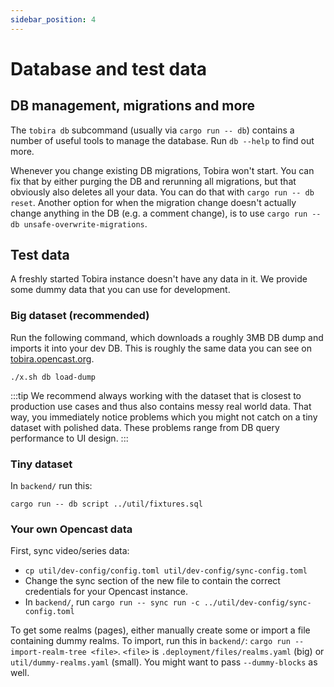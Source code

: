 ```yaml
---
sidebar_position: 4
---
```


# Database and test data

## DB management, migrations and more

The `tobira db` subcommand (usually via `cargo run -- db`) contains a number of useful tools to manage the database.
Run `db --help` to find out more.

Whenever you change existing DB migrations, Tobira won't start.
You can fix that by either purging the DB and rerunning all migrations, but that obviously also deletes all your data.
You can do that with `cargo run -- db reset`.
Another option for when the migration change doesn't actually change anything in the DB (e.g. a comment change), is to use `cargo run -- db unsafe-overwrite-migrations`.


## Test data

A freshly started Tobira instance doesn't have any data in it.
We provide some dummy data that you can use for development.


### Big dataset (recommended)

Run the following command, which downloads a roughly 3MB DB dump and imports it into your dev DB.
This is roughly the same data you can see on [tobira.opencast.org](tobira.opencast.org).

```shell
./x.sh db load-dump
```
:::tip
We recommend always working with the dataset that is closest to production use cases and thus also contains messy real world data.
That way, you immediately notice problems which you might not catch on a tiny dataset with polished data.
These problems range from DB query performance to UI design.
:::

### Tiny dataset

In `backend/` run this:

```shell
cargo run -- db script ../util/fixtures.sql
```

### Your own Opencast data

First, sync video/series data:
- `cp util/dev-config/config.toml util/dev-config/sync-config.toml`
- Change the sync section of the new file to contain the correct credentials for your Opencast instance.
- In `backend/`, run `cargo run -- sync run -c ../util/dev-config/sync-config.toml`


To get some realms (pages), either manually create some or import a file containing dummy realms.
To import, run this in `backend/`: `cargo run -- import-realm-tree <file>`.
`<file>` is `.deployment/files/realms.yaml` (big) or `util/dummy-realms.yaml` (small).
You might want to pass `--dummy-blocks` as well.
